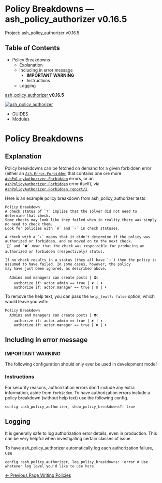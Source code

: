 # Policy Breakdowns — ash_policy_authorizer v0.16.5

Project: ash_policy_authorizer v0.16.5

## Table of Contents

- Policy Breakdowns
  - Explanation
  - Including in error message
    - **IMPORTANT WARNING**
    - Instructions
  - Logging

[ ash_policy_authorizer ](external_link) **v0.16.5**

[ ![ash_policy_authorizer](external_link) ](https://github.com/ash-project/ash_policy_authorizer)

  * GUIDES
  * Modules






# Policy Breakdowns

##  Explanation 

Policy breakdowns can be fetched on demand for a given forbidden error (either an [`Ash.Error.Forbidden`](1.50.14/Ash.Error.Forbidden.html) that contains one ore more [`AshPolicyAuthorizer.Forbidden`](external_link) errors, or an [`AshPolicyAuthorizer.Forbidden`](external_link) error itself), via [`AshPolicyAuthorizer.Forbidden.report/2`](external_link).

Here is an example policy breakdown from ash_policy_authorizer tests:
    
    
    Policy Breakdown
    A check status of `?` implies that the solver did not need to determine that check.
    Some checks may look like they failed when in reality there was simply no need to check them.
    Look for policies with `✘` and `✓` in check statuses.
    
    A check with a `⬇` means that it didn't determine if the policy was authorized or forbidden, and so moved on to the next check.
    `🌟` and `⛔` mean that the check was responsible for producing an authorized or forbidden (respectively) status.
    
    If no check results in a status (they all have `⬇`) then the policy is assumed to have failed. In some cases, however, the policy
    may have just been ignored, as described above.
    
      Admins and managers can create posts | ⛔:
        authorize if: actor.admin == true | ✘ | ⬇    
        authorize if: actor.manager == true | ✘ | ⬇

To remove the help text, you can pass the `help_text?: false` option, which would leave you with:
    
    
    Policy Breakdown
      Admins and managers can create posts | ⛔:
        authorize if: actor.admin == true | ✘ | ⬇    
        authorize if: actor.manager == true | ✘ | ⬇

##  Including in error message 

###  **IMPORTANT WARNING**

The following configuration should only ever be used in development mode!

###  Instructions 

For security reasons, authorization errors don't include any extra information, aside from `forbidden`. To have authorization errors include a policy breakdown (without help text) use the following config.
    
    
    config :ash_policy_authorizer, show_policy_breakdowns?: true

##  Logging 

It is generally safe to log authorization error details, even in production. This can be very helpful when investigating certain classes of issue.

To have ash_policy_authorizer automatically log each authorization failure, use
    
    
    config :ash_policy_authorizer, log_policy_breakdowns: :error # Use whatever log level you'd like to use here

[ ← Previous Page  Writing Policies  ](external_link)
